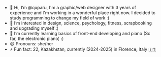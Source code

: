 - 👋 Hi, I’m @qoparu, I'm a graphic/web designer with 3 years of experience and I'm working in a wonderful place right now. I decided to study programming to change my field of work :)
- 👀 I’m interested in design, science, psychology, fitness, scrapbooking and upgrading myself :)
- 🌱 I’m currently learning basics of front-end developing and piano (So far, the electronic piano) :)
- 😄 Pronouns: she/her
- ⚡ Fun fact: 22, Kazakhstan, currently (2024-2025) in Florence, Italy 🇮🇹

<!---
qoparu/qoparu is a ✨ special ✨ repository because its `README.md` (this file) appears on your GitHub profile.
You can click the Preview link to take a look at your changes.
--->
